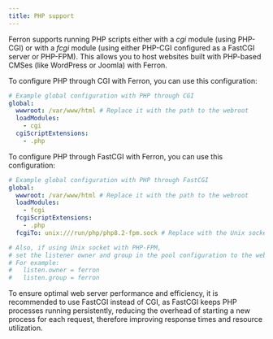 ```yaml
---
title: PHP support
---
```


Ferron supports running PHP scripts either with a _cgi_ module (using PHP-CGI) or with a _fcgi_ module (using either PHP-CGI configured as a FastCGI server or PHP-FPM). This allows you to host websites built with PHP-based CMSes (like WordPress or Joomla) with Ferron.

To configure PHP through CGI with Ferron, you can use this configuration:

```yaml
# Example global configuration with PHP through CGI
global:
  wwwroot: /var/www/html # Replace it with the path to the webroot
  loadModules:
    - cgi
  cgiScriptExtensions:
    - .php
```

To configure PHP through FastCGI with Ferron, you can use this configuration:

```yaml
# Example global configuration with PHP through FastCGI
global:
  wwwroot: /var/www/html # Replace it with the path to the webroot
  loadModules:
    - fcgi
  fcgiScriptExtensions:
    - .php
  fcgiTo: unix:///run/php/php8.2-fpm.sock # Replace with the Unix socket URL with actual path to the PHP FastCGI daemon socket.

# Also, if using Unix socket with PHP-FPM,
# set the listener owner and group in the pool configuration to the web server user (`ferron`, if you used installer for GNU/Linux)
# For example:
#   listen.owner = ferron
#   listen.group = ferron
```

To ensure optimal web server performance and efficiency, it is recommended to use FastCGI instead of CGI, as FastCGI keeps PHP processes running persistently, reducing the overhead of starting a new process for each request, therefore improving response times and resource utilization.
